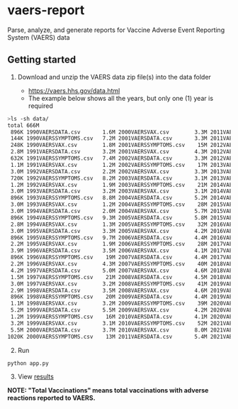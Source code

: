 # vaers-report

Parse, analyze, and generate reports for Vaccine Adverse Event Reporting System (VAERS) data

## Getting started

1. Download and unzip the VAERS data zip file(s) into the data folder

    - https://vaers.hhs.gov/data.html
    - The example below shows all the years, but only one (1) year is required

```sh
>ls -sh data/
total 666M
 896K 1990VAERSDATA.csv       1.6M 2000VAERSVAX.csv        3.3M 2011VAERSSYMPTOMS.csv
 144K 1990VAERSSYMPTOMS.csv   7.2M 2001VAERSDATA.csv       3.3M 2011VAERSVAX.csv
 248K 1990VAERSVAX.csv        1.8M 2001VAERSSYMPTOMS.csv    15M 2012VAERSDATA.csv
 2.8M 1991VAERSDATA.csv       3.2M 2001VAERSVAX.csv        4.3M 2012VAERSSYMPTOMS.csv
 632K 1991VAERSSYMPTOMS.csv   7.4M 2002VAERSDATA.csv       3.3M 2012VAERSVAX.csv
 1.1M 1991VAERSVAX.csv        1.2M 2002VAERSSYMPTOMS.csv    17M 2013VAERSDATA.csv
 3.0M 1992VAERSDATA.csv       2.2M 2002VAERSVAX.csv        3.3M 2013VAERSSYMPTOMS.csv
 720K 1992VAERSSYMPTOMS.csv   8.2M 2003VAERSDATA.csv       3.1M 2013VAERSVAX.csv
 1.2M 1992VAERSVAX.csv        1.9M 2003VAERSSYMPTOMS.csv    21M 2014VAERSDATA.csv
 3.0M 1993VAERSDATA.csv       3.2M 2003VAERSVAX.csv        3.1M 2014VAERSSYMPTOMS.csv
 896K 1993VAERSSYMPTOMS.csv   8.8M 2004VAERSDATA.csv       5.2M 2014VAERSVAX.csv
 3.0M 1993VAERSVAX.csv        1.2M 2004VAERSSYMPTOMS.csv    28M 2015VAERSDATA.csv
 3.0M 1994VAERSDATA.csv       2.0M 2004VAERSVAX.csv        5.7M 2015VAERSSYMPTOMS.csv
 896K 1994VAERSSYMPTOMS.csv   9.3M 2005VAERSDATA.csv       5.8M 2015VAERSVAX.csv
 2.8M 1994VAERSVAX.csv        1.3M 2005VAERSSYMPTOMS.csv    32M 2016VAERSDATA.csv
 3.0M 1995VAERSDATA.csv       3.3M 2005VAERSVAX.csv        4.2M 2016VAERSSYMPTOMS.csv
 896K 1995VAERSSYMPTOMS.csv   9.7M 2006VAERSDATA.csv       4.4M 2016VAERSVAX.csv
 2.2M 1995VAERSVAX.csv        1.9M 2006VAERSSYMPTOMS.csv    28M 2017VAERSDATA.csv
 3.9M 1996VAERSDATA.csv       3.5M 2006VAERSVAX.csv        4.1M 2017VAERSSYMPTOMS.csv
 896K 1996VAERSSYMPTOMS.csv    19M 2007VAERSDATA.csv       4.4M 2017VAERSVAX.csv
 2.2M 1996VAERSVAX.csv        4.3M 2007VAERSSYMPTOMS.csv    40M 2018VAERSDATA.csv
 4.2M 1997VAERSDATA.csv       5.0M 2007VAERSVAX.csv        4.6M 2018VAERSSYMPTOMS.csv
 1.5M 1997VAERSSYMPTOMS.csv    21M 2008VAERSDATA.csv       4.5M 2018VAERSVAX.csv
 3.0M 1997VAERSVAX.csv        3.2M 2008VAERSSYMPTOMS.csv    41M 2019VAERSDATA.csv
 2.9M 1998VAERSDATA.csv       3.5M 2008VAERSVAX.csv        4.6M 2019VAERSSYMPTOMS.csv
 896K 1998VAERSSYMPTOMS.csv    20M 2009VAERSDATA.csv       4.4M 2019VAERSVAX.csv
 1.1M 1998VAERSVAX.csv        3.2M 2009VAERSSYMPTOMS.csv    39M 2020VAERSDATA.csv
 5.2M 1999VAERSDATA.csv       5.5M 2009VAERSVAX.csv        4.2M 2020VAERSSYMPTOMS.csv
 1.2M 1999VAERSSYMPTOMS.csv    16M 2010VAERSDATA.csv       4.1M 2020VAERSVAX.csv
 3.2M 1999VAERSVAX.csv        3.1M 2010VAERSSYMPTOMS.csv    52M 2021VAERSDATA.csv
 5.5M 2000VAERSDATA.csv       3.7M 2010VAERSVAX.csv        8.0M 2021VAERSSYMPTOMS.csv
1020K 2000VAERSSYMPTOMS.csv    13M 2011VAERSDATA.csv       5.4M 2021VAERSVAX.csv
```

2. Run

```sh
python app.py
```

3. View [results](results/ALL.md)

**NOTE: "Total Vaccinations" means total vaccinations with adverse reactions reported to VAERS.**
